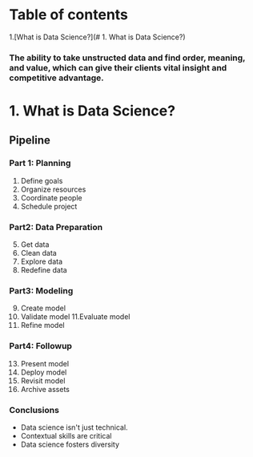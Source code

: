 # Table of contents
1.[What is Data Science?](# 1. What is Data Science?)
### The ability to take unstructed data and find order, meaning, and value, which can give their clients vital insight and competitive advantage.

# 1. What is Data Science?
## Pipeline
### Part 1: Planning
1. Define goals
2. Organize resources
3. Coordinate people
4. Schedule project

### Part2: Data Preparation 
5. Get data
6. Clean data
7. Explore data
8. Redefine data

### Part3: Modeling
9. Create model
10. Validate model
11.Evaluate model
12. Refine model

### Part4: Followup
13. Present model
14. Deploy model
15. Revisit model
16. Archive assets

### Conclusions
* Data science isn't just technical.
* Contextual skills are critical
* Data science fosters diversity

